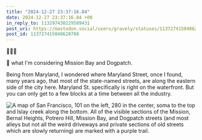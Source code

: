 ```yaml
---
title: "2024-12-27 23:37:16.84"
date: 2024-12-27 23:37:16.84 +00
in_reply_to: 113297430229589431
post_uri: https://mastodon.social/users/gravely/statuses/113727415048620788
post_id: 113727415048620788
---
```

🚶🏽‍♂️

🏁 what I'm considering Mission Bay and Dogpatch.

Being from Maryland, I wondered where Maryland Street, once I found, many years ago, that most of the state-named streets, are along the eastern side of the city here. Maryland St. specifically is right on the waterfront. But you can only get to a few blocks at a time between all the industry.


![A map of San Francisco, 101 on the left, 280 in the center, soma to the top and Islay creek along the bottom. All of the visible sections of the Mission, Bernal Heights, Potrero Hill, Mission Bay, and Dogpatch streets (and most alleys but not all the weird driveways and private sections of old streets which are slowly returning) are marked with a purple trail.](/images/113727414800845282.png)

